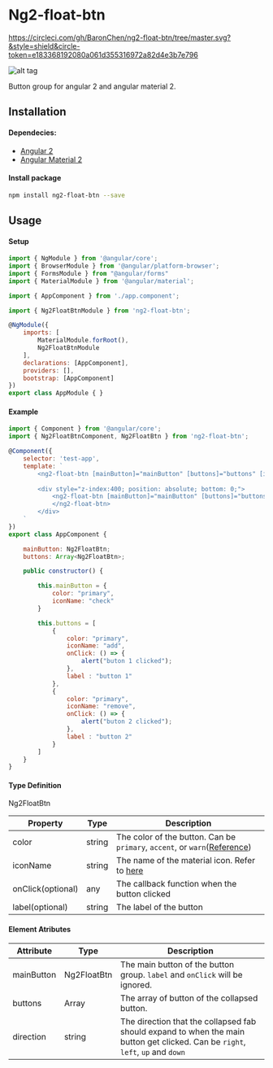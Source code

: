 # Ng2-float-btn

https://circleci.com/gh/BaronChen/ng2-float-btn/tree/master.svg?&style=shield&circle-token=e183368192080a061d355316972a82d4e3b7e796

![alt tag](https://raw.githubusercontent.com/baronchen/ng2-float-btn/master/screenshot.gif)

Button group for angular 2 and angular material 2. 

## Installation

#### Dependecies:
* [Angular 2](https://angular.io/)
* [Angular Material 2](https://material.angular.io/)

#### Install package
```sh
npm install ng2-float-btn --save
```

## Usage

#### Setup
```javascript
import { NgModule } from '@angular/core';
import { BrowserModule } from '@angular/platform-browser';
import { FormsModule } from "@angular/forms"
import { MaterialModule } from '@angular/material';

import { AppComponent } from './app.component';

import { Ng2FloatBtnModule } from 'ng2-float-btn';

@NgModule({
    imports: [ 
        MaterialModule.forRoot(), 
        Ng2FloatBtnModule
    ],
    declarations: [AppComponent],
    providers: [],
    bootstrap: [AppComponent]
})
export class AppModule { }
```

#### Example
```javascript
import { Component } from '@angular/core';
import { Ng2FloatBtnComponent, Ng2FloatBtn } from 'ng2-float-btn';

@Component({
	selector: 'test-app',
	template: `
		<ng2-float-btn [mainButton]="mainButton" [buttons]="buttons" [isMini]="true" [direction]="'right'">
		
		<div style="z-index:400; position: absolute; bottom: 0;">
			<ng2-float-btn [mainButton]="mainButton" [buttons]="buttons"  [direction]="'up'">
			</ng2-float-btn>
		</div>
	`
})
export class AppComponent {

	mainButton: Ng2FloatBtn;
	buttons: Array<Ng2FloatBtn>;

	public constructor() {

		this.mainButton = {
			color: "primary",
			iconName: "check"
		}

		this.buttons = [
			{
				color: "primary",
				iconName: "add",
				onClick: () => {
					alert("buton 1 clicked");
				},
				label : "button 1"
			},
			{
				color: "primary",
				iconName: "remove",
				onClick: () => {
					alert("buton 2 clicked");
				},
				label : "button 2"
			}
		]
	}
}
```
#### Type Definition

Ng2FloatBtn

| Property | Type | Description |
| ------ | ------ | ------ |
| color | string | The color of the button. Can be `primary`, `accent`, or `warn`([Reference](https://material.angular.io/components/component/button)) |
| iconName | string | The name of the material icon. Refer to [here](https://material.angular.io/components/component/icon) |
| onClick(optional) | any | The callback function when the button clicked |
| label(optional) | string | The label of the button |

#### Element Atributes
| Attribute | Type | Description |
| ------ | ------ | ------ |
| mainButton | Ng2FloatBtn | The main button of the button group. `label` and `onClick` will be ignored. |
| buttons | Array<Ng2FloatBtn> | The array of button of the collapsed button. | isMini | boolean | The flag to determine if the buttons should be mini-fab |
| direction | string | The direction that the collapsed fab should expand to when the main button get clicked. Can be `right`, `left`, `up` and `down` |





